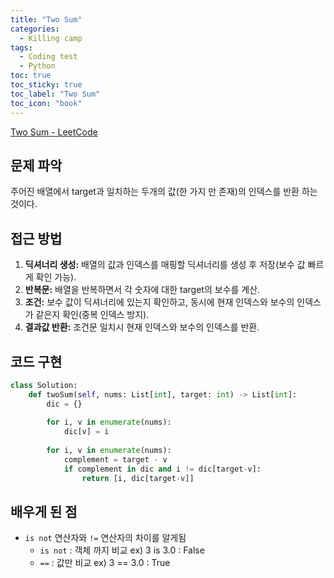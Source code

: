 ```yaml
---
title: "Two Sum"
categories:
  - Killing camp
tags:
  - Coding test
  - Python
toc: true
toc_sticky: true
toc_label: "Two Sum"
toc_icon: "book"
---
```


[Two Sum - LeetCode](https://leetcode.com/problems/two-sum/)

## 문제 파악

주어진 배열에서 target과 일치하는 두개의 값(한 가지 만 존재)의 인덱스를 반환 하는 것이다. 

## 접근 방법

1. **딕셔너리 생성:** 배열의 값과 인덱스를 매핑할 딕셔너리를 생성 후 저장(보수 값 빠르게 확인 가능).
2. **반복문:** 배열을 반복하면서 각 숫자에 대한 target의 보수를 계산.
3. **조건:** 보수 값이 딕셔너리에 있는지 확인하고, 동시에 현재 인덱스와 보수의 인덱스가 같은지 확인(중복 인덱스 방지).
4. **결과값 반환:** 조건문 일치시 현재 인덱스와 보수의 인덱스를 반환.

## 코드 구현

```python
class Solution:
    def twoSum(self, nums: List[int], target: int) -> List[int]:
        dic = {}
        
        for i, v in enumerate(nums):
            dic[v] = i
            
        for i, v in enumerate(nums):
            complement = target - v
            if complement in dic and i != dic[target-v]:
                return [i, dic[target-v]]
```

## 배우게 된 점

- `is not` 연산자와 `!=` 연산자의 차이를 알게됨
    - `is not` : 객체 까지 비교 ex) 3 is 3.0 : False
    - `==` : 값만 비교 ex) 3 == 3.0 : True
